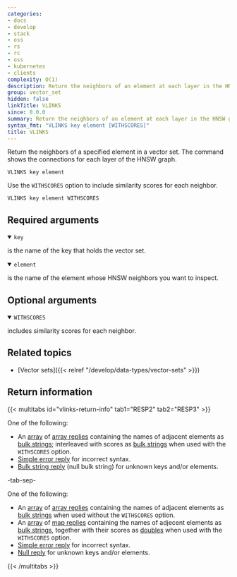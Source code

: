 ```yaml
---
categories:
- docs
- develop
- stack
- oss
- rs
- rc
- oss
- kubernetes
- clients
complexity: O(1)
description: Return the neighbors of an element at each layer in the HNSW graph.
group: vector_set
hidden: false
linkTitle: VLINKS
since: 8.0.0
summary: Return the neighbors of an element at each layer in the HNSW graph.
syntax_fmt: "VLINKS key element [WITHSCORES]"
title: VLINKS
---
```


Return the neighbors of a specified element in a vector set. The command shows the connections for each layer of the HNSW graph.

```shell
VLINKS key element
```

Use the `WITHSCORES` option to include similarity scores for each neighbor.

```shell
VLINKS key element WITHSCORES
```

## Required arguments

<details open>
<summary><code>key</code></summary>

is the name of the key that holds the vector set.
</details>

<details open>
<summary><code>element</code></summary>

is the name of the element whose HNSW neighbors you want to inspect.
</details>

## Optional arguments

<details open>
<summary><code>WITHSCORES</code></summary>

includes similarity scores for each neighbor.
</details>

## Related topics

- [Vector sets]({{< relref "/develop/data-types/vector-sets" >}})

## Return information

{{< multitabs id="vlinks-return-info" 
    tab1="RESP2" 
    tab2="RESP3" >}}

One of the following:
* An [array](../../develop/reference/protocol-spec#arrays) of [array replies](../../develop/reference/protocol-spec#arrays) containing the names of adjacent elements as [bulk strings](../../develop/reference/protocol-spec#bulk-strings); interleaved with scores as [bulk strings](../../develop/reference/protocol-spec#bulk-strings) when used with the `WITHSCORES` option.
* [Simple error reply](../../develop/reference/protocol-spec/#simple-errors) for incorrect syntax.
* [Bulk string reply](../../develop/reference/protocol-spec#bulk-strings) (null bulk string) for unknown keys and/or elements.

-tab-sep-

One of the following:
* An [array](../../develop/reference/protocol-spec#arrays) of [array replies](../../develop/reference/protocol-spec#arrays) containing the names of adjacent elements as [bulk strings](../../develop/reference/protocol-spec#bulk-strings) when used without the `WITHSCORES` option.
* An [array](../../develop/reference/protocol-spec#arrays) of [map replies](../../develop/reference/protocol-spec#maps) containing the names of adjecent elements as [bulk strings](../../develop/reference/protocol-spec#bulk-strings), together with their scores as [doubles](../../develop/reference/protocol-spec#doubles) when used with the `WITHSCORES` option.
* [Simple error reply](../../develop/reference/protocol-spec/#simple-errors) for incorrect syntax.
* [Null reply](../../develop/reference/protocol-spec#nulls) for unknown keys and/or elements.

{{< /multitabs >}}

